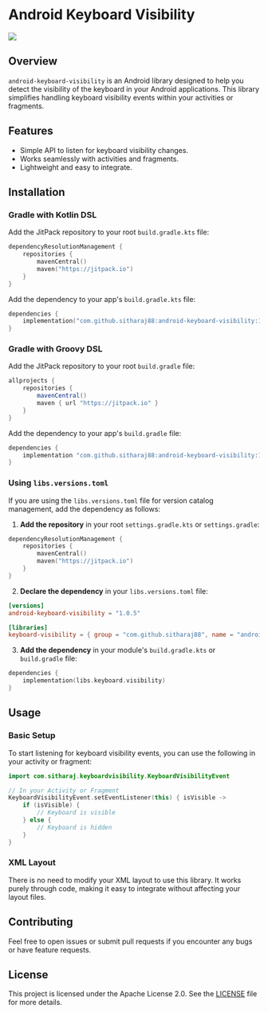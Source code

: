 # Android Keyboard Visibility

[![](https://jitpack.io/v/sitharaj88/android-keyboard-visibility.svg)](https://jitpack.io/#sitharaj88/android-keyboard-visibility)

## Overview

`android-keyboard-visibility` is an Android library designed to help you detect the visibility of the keyboard in your Android applications. This library simplifies handling keyboard visibility events within your activities or fragments.

## Features

- Simple API to listen for keyboard visibility changes.
- Works seamlessly with activities and fragments.
- Lightweight and easy to integrate.

## Installation

### Gradle with Kotlin DSL

Add the JitPack repository to your root `build.gradle.kts` file:

```kotlin
dependencyResolutionManagement {
    repositories {
        mavenCentral()
        maven("https://jitpack.io")
    }
}
```

Add the dependency to your app's `build.gradle.kts` file:

```kotlin
dependencies {
    implementation("com.github.sitharaj88:android-keyboard-visibility:1.0.5")
}
```

### Gradle with Groovy DSL

Add the JitPack repository to your root `build.gradle` file:

```groovy
allprojects {
    repositories {
        mavenCentral()
        maven { url "https://jitpack.io" }
    }
}
```

Add the dependency to your app's `build.gradle` file:

```groovy
dependencies {
    implementation "com.github.sitharaj88:android-keyboard-visibility:1.0.5"
}
```

### Using `libs.versions.toml`

If you are using the `libs.versions.toml` file for version catalog management, add the dependency as follows:

1. **Add the repository** in your root `settings.gradle.kts` or `settings.gradle`:

```kotlin
dependencyResolutionManagement {
    repositories {
        mavenCentral()
        maven("https://jitpack.io")
    }
}
```

2. **Declare the dependency** in your `libs.versions.toml` file:

```toml
[versions]
android-keyboard-visibility = "1.0.5"

[libraries]
keyboard-visibility = { group = "com.github.sitharaj88", name = "android-keyboard-visibility", version.ref = "android-keyboard-visibility" }
```

3. **Add the dependency** in your module's `build.gradle.kts` or `build.gradle` file:

```kotlin
dependencies {
    implementation(libs.keyboard.visibility)
}
```

## Usage

### Basic Setup

To start listening for keyboard visibility events, you can use the following in your activity or fragment:

```kotlin
import com.sitharaj.keyboardvisibility.KeyboardVisibilityEvent

// In your Activity or Fragment
KeyboardVisibilityEvent.setEventListener(this) { isVisible ->
    if (isVisible) {
        // Keyboard is visible
    } else {
        // Keyboard is hidden
    }
}
```

### XML Layout

There is no need to modify your XML layout to use this library. It works purely through code, making it easy to integrate without affecting your layout files.

## Contributing

Feel free to open issues or submit pull requests if you encounter any bugs or have feature requests.

## License

This project is licensed under the Apache License 2.0. See the [LICENSE](LICENSE) file for more details.
